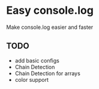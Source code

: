 # Easy console.log

Make console.log easier and faster

## TODO

- add basic configs
- Chain Detection
- Chain Detection for arrays
- color support
